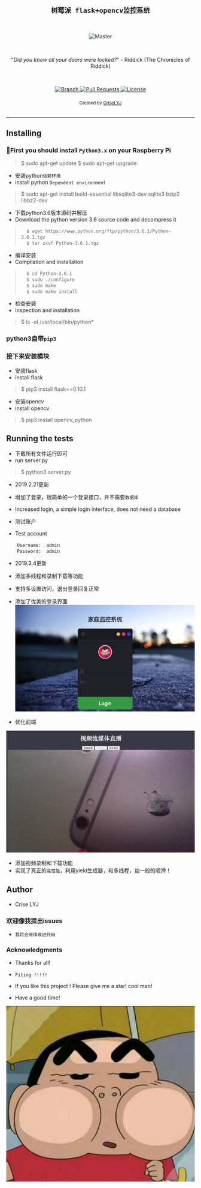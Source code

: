 <h2 align="center"><code>树莓派 flask+opencv监控系统</code></h2>

<br>

<p align="center">
    <img src="https://github.com/CriseLYJ/flask-video-streaming-recorder/blob/master/img/main.jpg?raw=true" 
        alt="Master">
</p>

<br>

<p align="center">"<i>Did you know all your doors were locked?</i>" - Riddick (The Chronicles of Riddick)</p>

<br>

<p align="center">
  <a href="https://github.com/CriseLYJ/flask-video-streaming-recorder/tree/master">
    <img src="https://img.shields.io/badge/Branch-master-green.svg?longCache=true"
        alt="Branch">
  </a>
  <a href="https://github.com/CriseLYJ/flask-video-streaming-recorder/pulls">
    <img src="https://img.shields.io/badge/PRs-welcome-brightgreen.svg?longCache=true"
        alt="Pull Requests">
  </a>
  <a href="http://www.gnu.org/licenses/">
    <img src="https://img.shields.io/badge/License-GNU-blue.svg?longCache=true"
        alt="License">
  </a>
</p>

<div align="center">
  <sub>Created by
  <a href="https://criselyj.github.io/">CriseLYJ</a>
</div>

<br>

****

## Installing
### 🐍First you should install ``Python3.x`` on your Raspberry Pi

>   $ sudo  apt-get  update
>   $ sudo  apt-get  upgrade
	
    	
- 安装python``依赖环境``
- install python ``Dependent environment``

>    $ sudo apt-get install build-essential libsqlite3-dev sqlite3 bzip2 libbz2-dev

    
- 下载python3.6版本源码并解压
- Download the python version 3.6 source code and decompress it

>    	$ wget https://www.python.org/ftp/python/3.6.1/Python-3.6.1.tgz
>    	$ tar zxvf Python-3.6.1.tgz
  	
- 编译安装
- Compilation and installation

>	    $ cd Python-3.6.1
>	    $ sudo ./configure
>	    $ sudo make
>	    $ sudo make install
	    
- 检查安装
- Inspection and installation

> 	$ ls -al /usr/local/bin/python*
  
### python3自带``pip3``

### 接下来安装模块

- 安装flask
- install flask

> 	$ pip3 install flask==0.10.1
    	
- 安装opencv
- install opencv

> $ pip3 install opencv_python
  
## Running the tests

- 下载所有文件运行即可
- run server.py

> 	$ python3 server.py
    	
 - 2019.2.21更新
 - 增加了登录，很简单的一个登录接口，并不需要``数据库``
 - Increased login, a simple login interface, does not need a database
 
 - 测试账户
 - Test account
 ```
     Username:  admin
     Password:  admin
 ```
 - 2019.3.4更新
 - 添加多线程和录制下载等功能
 - 支持多设置访问，退出登录回复正常
 
 - 添加了优美的登录界面
 ![Alt text](./img/login.png)
 
 - 优化前端

 ![Alt text](./img/index.jpg)
 
 - 添加视频录制和下载功能
 - 实现了真正的``高性能``，利用yield生成器，和多线程，丝一般的顺滑！
 
## Author
- Crise LYJ

### 欢迎像我提出issues

- ``我将会继续改进代码``
  
### Acknowledgments
- Thanks for all!

- ``Fiting !!!!!``

- If you like this project ! Please give me a star! cool man!

- Have a good time!

 ![Alt text](./img/hha.jpeg)

